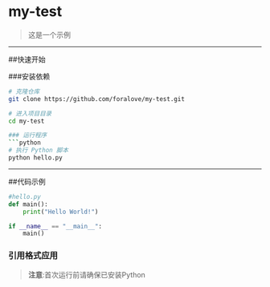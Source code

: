 # my-test

>这是一个示例

---

##快速开始

###安装依赖
```bash
# 克隆仓库
git clone https://github.com/foralove/my-test.git

# 进入项目目录
cd my-test

### 运行程序
```python
# 执行 Python 脚本
python hello.py
```

---

##代码示例
```python
#hello.py
def main():
	print("Hello World!")

if __name__ == "__main__":
	main()
```

### 引用格式应用
> **注意**:首次运行前请确保已安装Python
>

